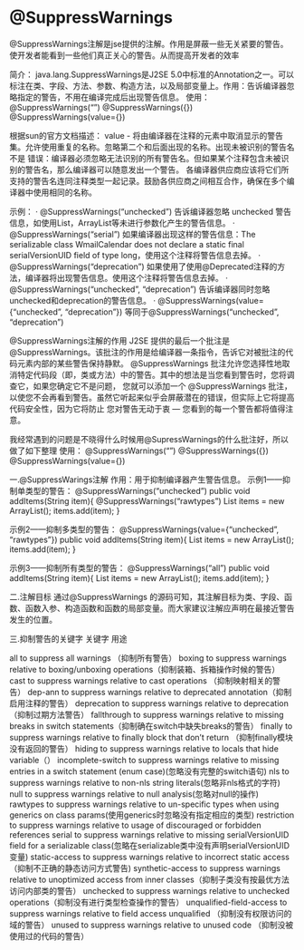 # @SuppressWarnings

@SuppressWarnings注解是jse提供的注解。作用是屏蔽一些无关紧要的警告。使开发者能看到一些他们真正关心的警告。从而提高开发者的效率

简介：
java.lang.SuppressWarnings是J2SE 5.0中标准的Annotation之一。可以标注在类、字段、方法、参数、构造方法，以及局部变量上。作用：告诉编译器忽略指定的警告，不用在编译完成后出现警告信息。
使用：
@SuppressWarnings(“”)
@SuppressWarnings({})
@SuppressWarnings(value={})

根据sun的官方文档描述：
value - 将由编译器在注释的元素中取消显示的警告集。允许使用重复的名称。忽略第二个和后面出现的名称。出现未被识别的警告名不是 错误：编译器必须忽略无法识别的所有警告名。但如果某个注释包含未被识别的警告名，那么编译器可以随意发出一个警告。
各编译器供应商应该将它们所支持的警告名连同注释类型一起记录。鼓励各供应商之间相互合作，确保在多个编译器中使用相同的名称。

示例：
· @SuppressWarnings(“unchecked”)
告诉编译器忽略 unchecked 警告信息，如使用List，ArrayList等未进行参数化产生的警告信息。
· @SuppressWarnings(“serial”)
如果编译器出现这样的警告信息：The serializable class WmailCalendar does not declare a static final serialVersionUID field of type long，使用这个注释将警告信息去掉。
· @SuppressWarnings(“deprecation”)
如果使用了使用@Deprecated注释的方法，编译器将出现警告信息。使用这个注释将警告信息去掉。
· @SuppressWarnings(“unchecked”, “deprecation”)
告诉编译器同时忽略unchecked和deprecation的警告信息。
· @SuppressWarnings(value={“unchecked”, “deprecation”})
等同于@SuppressWarnings(“unchecked”, “deprecation”)

@SuppressWarnings注解的作用
J2SE 提供的最后一个批注是 @SuppressWarnings。该批注的作用是给编译器一条指令，告诉它对被批注的代码元素内部的某些警告保持静默。
@SuppressWarnings 批注允许您选择性地取消特定代码段（即，类或方法）中的警告。其中的想法是当您看到警告时，您将调查它，如果您确定它不是问题，
您就可以添加一个 @SuppressWarnings 批注，以使您不会再看到警告。虽然它听起来似乎会屏蔽潜在的错误，但实际上它将提高代码安全性，因为它将防止
您对警告无动于衷 — 您看到的每一个警告都将值得注意。

我经常遇到的问题是不晓得什么时候用@SupressWarnings的什么批注好，所以做了如下整理
使用：
@SuppressWarnings(“”)
@SuppressWarnings({})
@SuppressWarnings(value={})

一.@SuppressWarings注解
作用：用于抑制编译器产生警告信息。
示例1——抑制单类型的警告：
@SuppressWarnings(“unchecked”)
public void addItems(String item){
@SuppressWarnings(“rawtypes”)
List items = new ArrayList();
items.add(item);
}

示例2——抑制多类型的警告：
@SuppressWarnings(value={“unchecked”, “rawtypes”})
public void addItems(String item){
List items = new ArrayList();
items.add(item);
}

示例3——抑制所有类型的警告：
@SuppressWarnings(“all”)
public void addItems(String item){
List items = new ArrayList();
items.add(item);
}

二.注解目标
通过@SuppressWarnings 的源码可知，其注解目标为类、字段、函数、函数入参、构造函数和函数的局部变量。而大家建议注解应声明在最接近警告发生的位置。

三.抑制警告的关键字
关键字 用途

all to suppress all warnings （抑制所有警告）
boxing to suppress warnings relative to boxing/unboxing operations（抑制装箱、拆箱操作时候的警告）
cast to suppress warnings relative to cast operations （抑制映射相关的警告）
dep-ann to suppress warnings relative to deprecated annotation（抑制启用注释的警告）
deprecation to suppress warnings relative to deprecation（抑制过期方法警告）
fallthrough to suppress warnings relative to missing breaks in switch statements（抑制确在switch中缺失breaks的警告）
finally to suppress warnings relative to finally block that don’t return （抑制finally模块没有返回的警告）
hiding to suppress warnings relative to locals that hide variable（）
incomplete-switch to suppress warnings relative to missing entries in a switch statement (enum case)(忽略没有完整的switch语句)
nls to suppress warnings relative to non-nls string literals(忽略非nls格式的字符)
null to suppress warnings relative to null analysis(忽略对null的操作)
rawtypes to suppress warnings relative to un-specific types when using generics on class params(使用generics时忽略没有指定相应的类型)
restriction to suppress warnings relative to usage of discouraged or forbidden references
serial to suppress warnings relative to missing serialVersionUID field for a serializable class(忽略在serializable类中没有声明serialVersionUID变量)
static-access to suppress warnings relative to incorrect static access（抑制不正确的静态访问方式警告)
synthetic-access to suppress warnings relative to unoptimized access from inner classes（抑制子类没有按最优方法访问内部类的警告）
unchecked to suppress warnings relative to unchecked operations（抑制没有进行类型检查操作的警告）
unqualified-field-access to suppress warnings relative to field access unqualified （抑制没有权限访问的域的警告）
unused to suppress warnings relative to unused code （抑制没被使用过的代码的警告）
